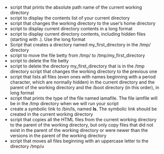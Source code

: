 - script that prints the absolute path name of the current working directory
- script to display the contents list of your current directory
- script that changes the working directory to the user’s home directory
- script to display current directory contents in a long format
- script to display current directory contents, including hidden files (starting with .). Use the long format
- Script that creates a directory named my_first_directory in the /tmp/ directory
- script to move the file betty from /tmp/ to /tmp/my_first_directory
- script to delete the file betty
- script to delete the directory my_first_directory that is in the /tmp directory
script that changes the working directory to the previous one
- script that lists all files (even ones with names beginning with a period character, which are normally hidden) in the current directory and the parent of the working directory and the /boot directory (in this order), in long format
- script that prints the type of the file named iamafile. The file iamfile will be in the /tmp directory when we will run your script
- create a symbolic link to /bin/ls, named __ls__. The symbolic link should be created in the current working directory
- script that copies all the HTML files from the current working directory to the parent of the working directory, but only copy files that did not exist in the parent of the working directory or were newer than the versions in the parent of the working directory
- script that moves all files beginning with an uppercase letter to the directory /tmp/u
